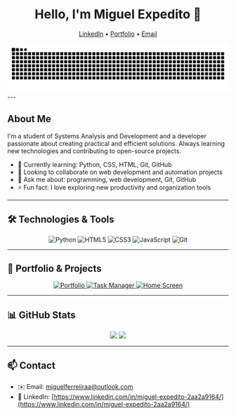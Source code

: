 <h1 align="center">Hello, I'm Miguel Expedito 👋</h1>
<p align="center">
  <a href="https://www.linkedin.com/in/miguel-expedito-2aa2a9164/" target="_blank">LinkedIn</a> • 
  <a href="http://127.0.0.1:5500/index.html" target="_blank">Portfolio</a> • 
  <a href="mailto:miguelferreiiraa@outlook.com">Email</a>
</p>


<picture>
  <source media="(prefers-color-scheme: dark)" srcset="https://raw.githubusercontent.commigueleaferreira/migueleaferreira/output/github-contribution-grid-snake-dark.svg">
  <source media="(prefers-color-scheme: light)" srcset="https://raw.githubusercontent.com/migueleaferreira/migueleaferreira/output/github-contribution-grid-snake.svg">
  <img alt="github contribution grid snake animation" src="https://raw.githubusercontent.com/migueleaferreira/migueleaferreira/output/github-contribution-grid-snake.svg">
</picture>
---

## About Me
I'm a student of Systems Analysis and Development and a developer passionate about creating practical and efficient solutions. Always learning new technologies and contributing to open-source projects.

- 🌱 Currently learning: Python, CSS, HTML, Git, GitHub
- 👯 Looking to collaborate on web development and automation projects
- 💬 Ask me about: programming, web development, Git, GitHub
- ⚡ Fun fact: I love exploring new productivity and organization tools

---

## 🛠 Technologies & Tools
<p align="center">
  <img alt="Python" src="https://img.shields.io/badge/-Python-3776AB?style=for-the-badge&logo=python&logoColor=white"/>
  <img alt="HTML5" src="https://img.shields.io/badge/-HTML5-E34F26?style=for-the-badge&logo=html5&logoColor=white"/>
  <img alt="CSS3" src="https://img.shields.io/badge/-CSS3-1572B6?style=for-the-badge&logo=css3&logoColor=white"/>
  <img alt="JavaScript" src="https://img.shields.io/badge/-JavaScript-F7DF1E?style=for-the-badge&logo=javascript&logoColor=black"/>
  <img alt="Git" src="https://img.shields.io/badge/-Git-F05032?style=for-the-badge&logo=git&logoColor=white"/>
</p>

---

## 📂 Portfolio & Projects
<p align="center">
  <a href="http://127.0.0.1:5500/index.html" target="_blank">
    <img src="https://img.shields.io/badge/-Portfolio-FF69B4?style=for-the-badge&logo=google-chrome&logoColor=white" alt="Portfolio"/>
  </a>
  <a href="https://migueleaferreira.github.io/gerenciador_tarefas1/" target="_blank">
    <img src="https://img.shields.io/badge/-Task_Manager-4CAF50?style=for-the-badge&logo=github&logoColor=white" alt="Task Manager"/>
  </a>
  <a href="https://migueleaferreira.github.io/Tela-Inicial/" target="_blank">
    <img src="https://img.shields.io/badge/-Home_Screen-2196F3?style=for-the-badge&logo=github&logoColor=white" alt="Home Screen"/>
  </a>
</p>

---

## 📊 GitHub Stats
<p align="center">
  <img height="180em" src="https://github-readme-stats.vercel.app/api?username=migueleaferreira&show_icons=true&theme=tokyonight&include_all_commits=true&count_private=true"/>
  <img height="180em" src="https://github-readme-streak-stats.herokuapp.com/?user=migueleaferreira&theme=tokyonight"/>
</p>

---

## 📫 Contact
- ✉️ Email: miguelferreiiraa@outlook.com  
- 💬 LinkedIn: [https://www.linkedin.com/in/miguel-expedito-2aa2a9164/](https://www.linkedin.com/in/miguel-expedito-2aa2a9164/)
